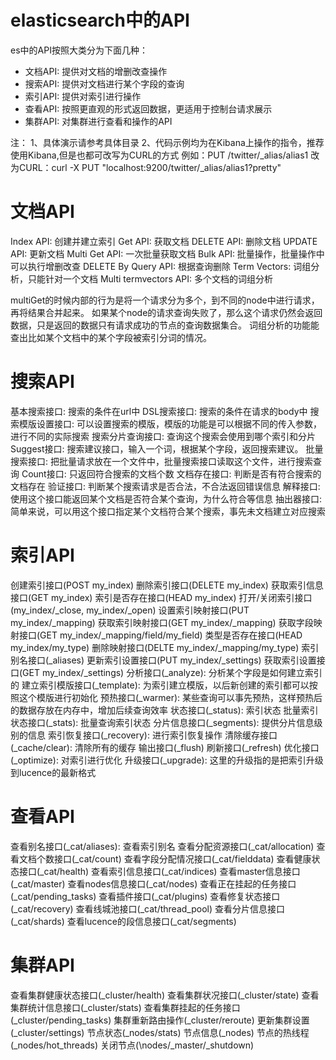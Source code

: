 # elasticsearch中的API
es中的API按照大类分为下面几种：

- 文档API: 提供对文档的增删改查操作
- 搜索API: 提供对文档进行某个字段的查询
- 索引API: 提供对索引进行操作
- 查看API: 按照更直观的形式返回数据，更适用于控制台请求展示
- 集群API: 对集群进行查看和操作的API

注：
1、具体演示请参考具体目录
2、代码示例均为在Kibana上操作的指令，推荐使用Kibana,但是也都可改写为CURL的方式
例如：PUT /twitter/_alias/alias1
改为CURL：curl -X PUT "localhost:9200/twitter/_alias/alias1?pretty"

# 文档API
Index API: 创建并建立索引
Get API: 获取文档
DELETE API: 删除文档
UPDATE API: 更新文档
Multi Get API: 一次批量获取文档
Bulk API: 批量操作，批量操作中可以执行增删改查
DELETE By Query API: 根据查询删除
Term Vectors: 词组分析，只能针对一个文档
Multi termvectors API: 多个文档的词组分析

multiGet的时候内部的行为是将一个请求分为多个，到不同的node中进行请求，再将结果合并起来。
如果某个node的请求查询失败了，那么这个请求仍然会返回数据，只是返回的数据只有请求成功的节点的查询数据集合。
词组分析的功能能查出比如某个文档中的某个字段被索引分词的情况。


# 搜索API
基本搜索接口: 搜索的条件在url中
DSL搜索接口: 搜索的条件在请求的body中
搜索模版设置接口: 可以设置搜索的模版，模版的功能是可以根据不同的传入参数，进行不同的实际搜索
搜索分片查询接口: 查询这个搜索会使用到哪个索引和分片
Suggest接口: 搜索建议接口，输入一个词，根据某个字段，返回搜索建议。
批量搜索接口: 把批量请求放在一个文件中，批量搜索接口读取这个文件，进行搜索查询
Count接口: 只返回符合搜索的文档个数
文档存在接口: 判断是否有符合搜索的文档存在
验证接口: 判断某个搜索请求是否合法，不合法返回错误信息
解释接口: 使用这个接口能返回某个文档是否符合某个查询，为什么符合等信息
抽出器接口: 简单来说，可以用这个接口指定某个文档符合某个搜索，事先未文档建立对应搜索


# 索引API
创建索引接口(POST my_index)
删除索引接口(DELETE my_index)
获取索引信息接口(GET my_index)
索引是否存在接口(HEAD my_index)
打开/关闭索引接口(my_index/_close, my_index/_open)
设置索引映射接口(PUT my_index/_mapping)
获取索引映射接口(GET my_index/_mapping)
获取字段映射接口(GET my_index/_mapping/field/my_field)
类型是否存在接口(HEAD my_index/my_type)
删除映射接口(DELTE my_index/_mapping/my_type)
索引别名接口(_aliases)
更新索引设置接口(PUT my_index/_settings)
获取索引设置接口(GET my_index/_settings)
分析接口(_analyze): 分析某个字段是如何建立索引的
建立索引模版接口(_template): 为索引建立模版，以后新创建的索引都可以按照这个模版进行初始化
预热接口(_warmer): 某些查询可以事先预热，这样预热后的数据存放在内存中，增加后续查询效率
状态接口(_status): 索引状态
批量索引状态接口(_stats): 批量查询索引状态
分片信息接口(_segments): 提供分片信息级别的信息
索引恢复接口(_recovery): 进行索引恢复操作
清除缓存接口(_cache/clear): 清除所有的缓存
输出接口(_flush)
刷新接口(_refresh)
优化接口(_optimize): 对索引进行优化
升级接口(_upgrade): 这里的升级指的是把索引升级到lucence的最新格式


# 查看API

查看别名接口(_cat/aliases): 查看索引别名
查看分配资源接口(_cat/allocation)
查看文档个数接口(_cat/count)
查看字段分配情况接口(_cat/fielddata)
查看健康状态接口(_cat/health)
查看索引信息接口(_cat/indices)
查看master信息接口(_cat/master)
查看nodes信息接口(_cat/nodes)
查看正在挂起的任务接口(_cat/pending_tasks)
查看插件接口(_cat/plugins)
查看修复状态接口(_cat/recovery)
查看线城池接口(_cat/thread_pool)
查看分片信息接口(_cat/shards)
查看lucence的段信息接口(_cat/segments)


# 集群API

查看集群健康状态接口(_cluster/health)
查看集群状况接口(_cluster/state)
查看集群统计信息接口(_cluster/stats)
查看集群挂起的任务接口(_cluster/pending_tasks)
集群重新路由操作(_cluster/reroute)
更新集群设置(_cluster/settings)
节点状态(_nodes/stats)
节点信息(_nodes)
节点的热线程(_nodes/hot_threads)
关闭节点(\nodes/_master/_shutdown)